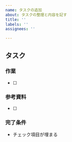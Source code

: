 ```yaml
---
name: タスクの追加
about: タスクの整理と内容を記す
title: ''
labels: ''
assignees: ''

---
```


## タスク

### 作業
+ [ ] 

### 参考資料
+ [ ] 

### 完了条件
+ チェック項目が埋まる

